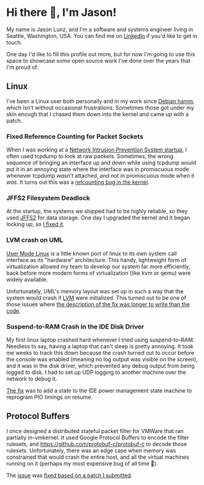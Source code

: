 # Hi there 👋, I'm Jason!

My name is Jason Lunz, and I'm a software and systems engineer living in Seattle, Washington, USA. You can find me on [LinkedIn](https://www.linkedin.com/in/jasonlunz/) if you'd like to get in touch.

One day I'd like to fill this profile out more, but for now I'm going to use this space to showcase some open source work I've done over the years that I'm proud of.

## Linux

I've been a Linux user both personally and in my work since [Debian hamm](https://en.wikipedia.org/wiki/Debian_version_history#Debian_2.0_(Hamm)), which isn't without occasional frustrations. Sometimes those got under my skin enough that I chased them down into the kernel and came up with a patch.

### Fixed Reference Counting for Packet Sockets

When I was working at a [Network Intrusion Prevention System startup](https://web.archive.org/web/20031216042458/http://reflexsecurity.com/), I often used tcpdump to look at raw packets. Sometimes, the wrong sequence of bringing an interface up and down while using tcpdump would put it in an annoying state where the interface was in promiscuous mode whenever tcpdump _wasn't_ attached, and not in promiscuous mode when it _was_. It turns out this was a [refcounting bug in the kernel](https://git.kernel.org/pub/scm/linux/kernel/git/tglx/history.git/commit/?id=438fb92c9a999e86dea8fb591abf355a4620e8c1).

### JFFS2 Filesystem Deadlock

At the startup, the systems we shipped had to be highly reliable, so they used [JFFS2](https://en.wikipedia.org/wiki/JFFS2) for data storage. One day I upgraded the kernel and it began locking up, so [I fixed it](https://git.kernel.org/pub/scm/linux/kernel/git/torvalds/linux.git/commit/?id=fc0e01974ccccc7530b7634a63ee3fcc57b845ea).

### LVM crash on UML

[User Mode Linux](http://user-mode-linux.sourceforge.net/) is a little known port of linux to its own system call interface as its "hardware" architecture. This handy, lightweight form of virtualization allowed my team to develop our system far more efficiently, back before more modern forms of virtualization (like kvm or qemu) were widely available.

Unfortunately, UML's memory layout was set up in such a way that the system would crash if [LVM](http://www.sourceware.org/lvm2/) were initialized. This turned out to be one of those issues where [the description of the fix was longer to write than the code](https://git.kernel.org/pub/scm/linux/kernel/git/torvalds/linux.git/commit/?id=af84eab208916acad91f6342bbd57bc865caf150).

### Suspend-to-RAM Crash in the IDE Disk Driver

My first linux laptop crashed hard whenever I tried using suspend-to-RAM. Needless to say, having a laptop that can't sleep is pretty annoying. It took me weeks to track this down because the crash turned out to occur before the console was enabled (meaning no log output was visible on the screen), and it was in the disk driver, which prevented any debug output from being logged to disk. I had to set up UDP logging to another machine over the network to debug it.

[The fix](https://git.kernel.org/pub/scm/linux/kernel/git/torvalds/linux.git/commit/?id=8c2c0118b86183bf4826db990cae5c8a8d6c6746) was to add a state to the IDE power management state machine to reprogram PIO timings on resume.

## Protocol Buffers

I once designed a distributed stateful packet filter for VMWare that ran partially in-vmkernel. It used Google Protocol Buffers to encode the filter rulesets, and https://github.com/protobuf-c/protobuf-c to decode those rulesets. Unfortunately, there was an edge case when memory was constrained that would crash the entire host, and all the virtual machines running on it (perhaps my most expensive bug of all time 🤑).

The [issue](https://github.com/protobuf-c/protobuf-c/issues/15) was [fixed based on a patch I submitted](https://github.com/protobuf-c/protobuf-c/commit/ad4442f388b6ebeb517358af4c993567607e219d).
